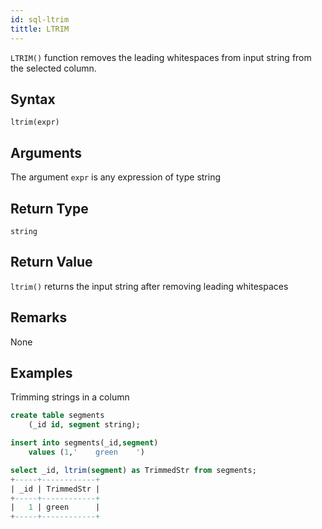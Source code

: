 ```yaml
---
id: sql-ltrim
tittle: LTRIM
---
```


`LTRIM()` function removes the leading whitespaces from input string from the selected column.

## Syntax

```
ltrim(expr)
```

## Arguments

The argument `expr` is any expression of type string

## Return Type
`string`

## Return Value
`ltrim()` returns the input string after removing leading whitespaces
## Remarks
None
## Examples
Trimming strings in a column

```sql
create table segments
    (_id id, segment string);

insert into segments(_id,segment)
    values (1,'    green    ')

select _id, ltrim(segment) as TrimmedStr from segments;
+-----+------------+
| _id | TrimmedStr |
+-----+------------+
|   1 | green      |
+-----+------------+
```
